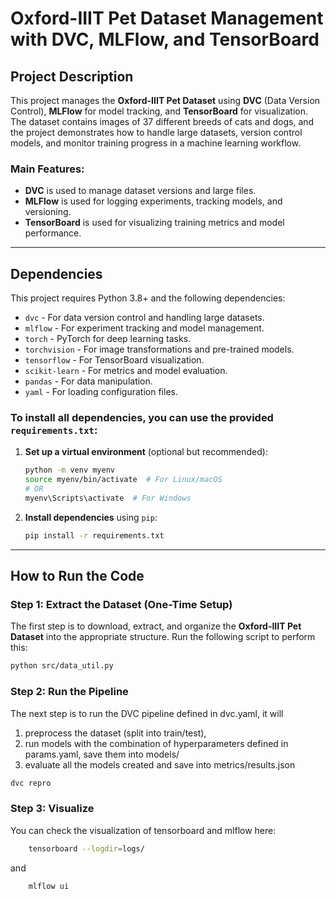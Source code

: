 # Oxford-IIIT Pet Dataset Management with DVC, MLFlow, and TensorBoard

## Project Description

This project manages the **Oxford-IIIT Pet Dataset** using **DVC** (Data Version Control), **MLFlow** for model tracking, and **TensorBoard** for visualization. The dataset contains images of 37 different breeds of cats and dogs, and the project demonstrates how to handle large datasets, version control models, and monitor training progress in a machine learning workflow.

### **Main Features:**
- **DVC** is used to manage dataset versions and large files.
- **MLFlow** is used for logging experiments, tracking models, and versioning.
- **TensorBoard** is used for visualizing training metrics and model performance.

---

## Dependencies

This project requires Python 3.8+ and the following dependencies:

- `dvc` - For data version control and handling large datasets.
- `mlflow` - For experiment tracking and model management.
- `torch` - PyTorch for deep learning tasks.
- `torchvision` - For image transformations and pre-trained models.
- `tensorflow` - For TensorBoard visualization.
- `scikit-learn` - For metrics and model evaluation.
- `pandas` - For data manipulation.
- `yaml` - For loading configuration files.

### To install all dependencies, you can use the provided `requirements.txt`:

1. **Set up a virtual environment** (optional but recommended):
    ```bash
    python -m venv myenv
    source myenv/bin/activate  # For Linux/macOS
    # OR
    myenv\Scripts\activate  # For Windows
    ```

2. **Install dependencies** using `pip`:
    ```bash
    pip install -r requirements.txt
    ```

---

## How to Run the Code

### Step 1: Extract the Dataset (One-Time Setup)

The first step is to download, extract, and organize the **Oxford-IIIT Pet Dataset** into the appropriate structure. Run the following script to perform this:

```bash
python src/data_util.py
```
### Step 2: Run the Pipeline

The next step is to run the DVC pipeline defined in dvc.yaml, it will 
1. preprocess the dataset (split into train/test), 
2. run models with the combination of hyperparameters defined in params.yaml, save them into models/
3. evaluate all the models created and save into metrics/results.json

```bash
dvc repro
```

### Step 3: Visualize

You can check the visualization of tensorboard and mlflow here:

```bash
    tensorboard --logdir=logs/
```
and 
```bash
    mlflow ui
```
